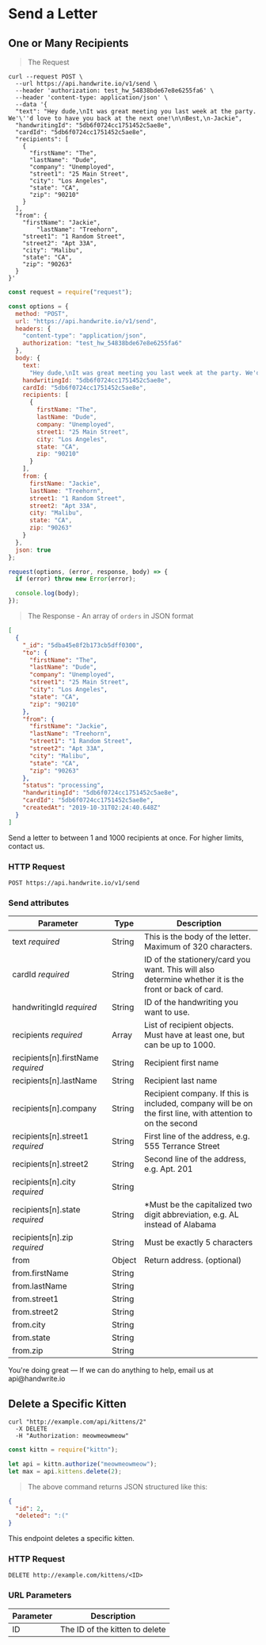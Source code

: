 # Send a Letter

## One or Many Recipients

> The Request

```shell
curl --request POST \
  --url https://api.handwrite.io/v1/send \
  --header 'authorization: test_hw_54838bde67e8e6255fa6' \
  --header 'content-type: application/json' \
  --data '{
  "text": "Hey dude,\nIt was great meeting you last week at the party. We'\''d love to have you back at the next one!\n\nBest,\n-Jackie",
  "handwritingId": "5db6f0724cc1751452c5ae8e",
  "cardId": "5db6f0724cc1751452c5ae8e",
  "recipients": [
    {
      "firstName": "The",
      "lastName": "Dude",
      "company": "Unemployed",
      "street1": "25 Main Street",
      "city": "Los Angeles",
      "state": "CA",
      "zip": "90210"
    }
  ],
  "from": {
    "firstName": "Jackie",
		"lastName": "Treehorn",
    "street1": "1 Random Street",
    "street2": "Apt 33A",
    "city": "Malibu",
    "state": "CA",
    "zip": "90263"
  }
}'
```

```javascript
const request = require("request");

const options = {
  method: "POST",
  url: "https://api.handwrite.io/v1/send",
  headers: {
    "content-type": "application/json",
    authorization: "test_hw_54838bde67e8e6255fa6"
  },
  body: {
    text:
      "Hey dude,\nIt was great meeting you last week at the party. We'd love to have you back at the next one!\n\nBest,\n-Jackie",
    handwritingId: "5db6f0724cc1751452c5ae8e",
    cardId: "5db6f0724cc1751452c5ae8e",
    recipients: [
      {
        firstName: "The",
        lastName: "Dude",
        company: "Unemployed",
        street1: "25 Main Street",
        city: "Los Angeles",
        state: "CA",
        zip: "90210"
      }
    ],
    from: {
      firstName: "Jackie",
      lastName: "Treehorn",
      street1: "1 Random Street",
      street2: "Apt 33A",
      city: "Malibu",
      state: "CA",
      zip: "90263"
    }
  },
  json: true
};

request(options, (error, response, body) => {
  if (error) throw new Error(error);

  console.log(body);
});
```

> The Response - An array of <code>orders</code> in JSON format

```json
[
  {
    "_id": "5dba45e8f2b173cb5dff0300",
    "to": {
      "firstName": "The",
      "lastName": "Dude",
      "company": "Unemployed",
      "street1": "25 Main Street",
      "city": "Los Angeles",
      "state": "CA",
      "zip": "90210"
    },
    "from": {
      "firstName": "Jackie",
      "lastName": "Treehorn",
      "street1": "1 Random Street",
      "street2": "Apt 33A",
      "city": "Malibu",
      "state": "CA",
      "zip": "90263"
    },
    "status": "processing",
    "handwritingId": "5db6f0724cc1751452c5ae8e",
    "cardId": "5db6f0724cc1751452c5ae8e",
    "createdAt": "2019-10-31T02:24:40.648Z"
  }
]
```

Send a letter to between 1 and 1000 recipients at once. For higher limits, contact us.

### HTTP Request

`POST https://api.handwrite.io/v1/send`

### Send attributes

| Parameter                                 | Type   | Description                                                                                                |
| ----------------------------------------- | ------ | ---------------------------------------------------------------------------------------------------------- |
| text <em>required</em>                    | String | This is the body of the letter. Maximum of 320 characters.                                                 |
| cardId <em>required</em>                  | String | ID of the stationery/card you want. This will also determine whether it is the front or back of card.      |
| handwritingId <em>required</em>           | String | ID of the handwriting you want to use.                                                                     |
| recipients <em>required</em>              | Array  | List of recipient objects. Must have at least one, but can be up to 1000.                                  |
| recipients[n].firstName <em>required</em> | String | Recipient first name                                                                                       |
| recipients[n].lastName                    | String | Recipient last name                                                                                        |
| recipients[n].company                     | String | Recipient company. If this is included, company will be on the first line, with attention to on the second |
| recipients[n].street1 <em>required</em>   | String | First line of the address, e.g. 555 Terrance Street                                                        |
| recipients[n].street2                     | String | Second line of the address, e.g. Apt. 201                                                                  |
| recipients[n].city <em>required</em>      | String |
| recipients[n].state <em>required</em>     | String | \*Must be the capitalized two digit abbreviation, e.g. AL instead of Alabama                               |
| recipients[n].zip <em>required</em>       | String | Must be exactly 5 characters                                                                               |
| from                                      | Object | Return address. (optional)                                                                                 |
| from.firstName                            | String |
| from.lastName                             | String |
| from.street1                              | String |
| from.street2                              | String |
| from.city                                 | String |
| from.state                                | String |
| from.zip                                  | String |

<aside class="success">
You're doing great — If we can do anything to help, email us at api@handwrite.io
</aside>

## Delete a Specific Kitten

```shell
curl "http://example.com/api/kittens/2"
  -X DELETE
  -H "Authorization: meowmeowmeow"
```

```javascript
const kittn = require("kittn");

let api = kittn.authorize("meowmeowmeow");
let max = api.kittens.delete(2);
```

> The above command returns JSON structured like this:

```json
{
  "id": 2,
  "deleted": ":("
}
```

This endpoint deletes a specific kitten.

### HTTP Request

`DELETE http://example.com/kittens/<ID>`

### URL Parameters

| Parameter | Description                    |
| --------- | ------------------------------ |
| ID        | The ID of the kitten to delete |
